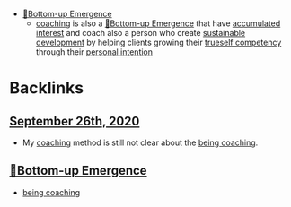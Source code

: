 - [🌲Bottom-up Emergence](<🌲Bottom-up Emergence.md>)
    - [coaching](<coaching.md>) is also a [🌲Bottom-up Emergence](<🌲Bottom-up Emergence.md>) that have [accumulated interest](<accumulated interest.md>) and coach also a person who create [sustainable development](<sustainable development.md>) by helping clients growing their [trueself competency](<trueself competency.md>) through their [personal intention](<personal intention.md>)

# Backlinks
## [September 26th, 2020](<September 26th, 2020.md>)
- My [coaching](<coaching.md>) method is still not clear about the [being coaching](<being coaching.md>).

## [🌲Bottom-up Emergence](<🌲Bottom-up Emergence.md>)
- [being coaching](<being coaching.md>)

